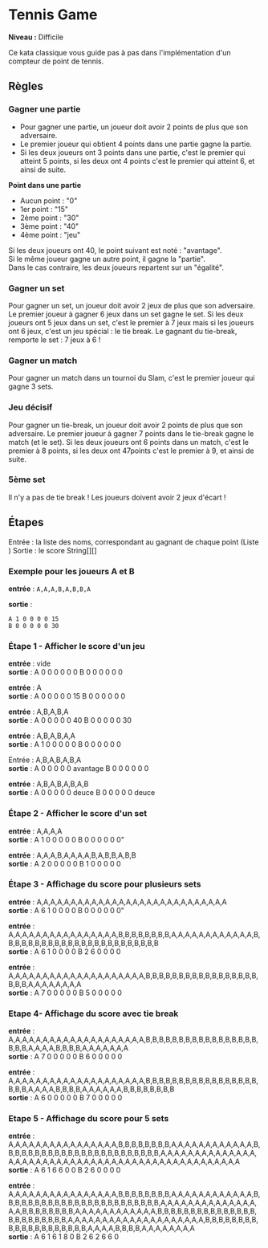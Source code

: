 # Tennis Game

**Niveau :** Difficile 

Ce kata classique vous guide pas à pas dans l'implémentation d'un compteur de point de tennis.

## Règles

### Gagner une partie

 - Pour gagner une partie, un joueur doit avoir 2 points de plus que son adversaire.
 - Le premier joueur qui obtient 4 points dans une partie gagne la partie.
 - Si les deux joueurs ont 3 points dans une partie, c'est le premier qui atteint 5 points, si les deux ont 4 points c'est le premier qui atteint 6, et ainsi de suite.

**Point dans une partie** 

 - Aucun point : "0" 
 - 1er point : "15" 
 - 2ème point : "30" 
 - 3ème point : "40" 
 - 4ème point : "jeu"

Si les deux joueurs ont 40, le point suivant est noté : "avantage".  
Si le même joueur gagne un autre point, il gagne la "partie".  
Dans le cas contraire, les deux joueurs repartent sur un "égalité".

### Gagner un set

Pour gagner un set, un joueur doit avoir 2 jeux de plus que son adversaire.
Le premier joueur à gagner 6 jeux dans un set gagne le set.
Si les deux joueurs ont 5 jeux dans un set, c'est le premier à 7 jeux mais si les joueurs ont 6 jeux, c'est un jeu spécial : le tie break. Le gagnant du tie-break, remporte le set : 7 jeux à 6 !

### Gagner un match

Pour gagner un match dans un tournoi du Slam, c'est le premier joueur qui gagne 3 sets.

### Jeu décisif

Pour gagner un tie-break, un joueur doit avoir 2 points de plus que son adversaire.
Le premier joueur à gagner 7 points dans le tie-break gagne le match (et le set).
Si les deux joueurs ont 6 points dans un match, c'est le premier à 8 points, si les deux ont 47points c'est le premier à 9, et ainsi de suite.

### 5ème set

Il n'y a pas de tie break ! Les joueurs doivent avoir 2 jeux d'écart !

## Étapes

Entrée : la liste des noms, correspondant au gagnant de chaque point (Liste <String>)
Sortie : le score String[][]

### Exemple pour les joueurs A et B

**entrée** : `A,A,A,B,A,B,B,A`

**sortie** :
```text
A 1 0 0 0 0 15
B 0 0 0 0 0 30
```


### Étape 1 - Afficher le score d'un jeu

**entrée** : vide  
**sortie** : A 0 0 0 0 0 0 B 0 0 0 0 0 0

**entrée** : A  
**sortie** : A 0 0 0 0 0 15 B 0 0 0 0 0 0

**entrée** : A,B,A,B,A  
**sortie** : A 0 0 0 0 0 40 B 0 0 0 0 0 30

**entrée** : A,B,A,B,A,A  
**sortie** : A 1 0 0 0 0 0 B 0 0 0 0 0 0

Entrée : A,B,A,B,A,B,A  
**sortie** : A 0 0 0 0 0 avantage B 0 0 0 0 0 0

**entrée** : A,B,A,B,A,B,A,B  
**sortie** : A 0 0 0 0 0 deuce B 0 0 0 0 0 deuce

### Étape 2 - Afficher le score d'un set

**entrée** : A,A,A,A  
**sortie** : A 1 0 0 0 0 0 B 0 0 0 0 0 0"

**entrée** : A,A,A,B,A,A,A,A,B,A,B,B,A,B,B  
**sortie** : A 2 0 0 0 0 0 B 1 0 0 0 0 0

### Étape 3 - Affichage du score pour plusieurs sets

**entrée** : A,A,A,A,A,A,A,A,A,A,A,A,A,A,A,A,A,A,A,A,A,A,A,A,A,A,A,A  
**sortie** : A 6 1 0 0 0 0 B 0 0 0 0 0 0"

**entrée** : A,A,A,A,A,A,A,A,A,A,A,A,A,A,A,A,B,B,B,B,B,B,B,B,A,A,A,A,A,A,A,A,A,A,A,A,B,B,B,B,B,B,B,B,B,B,B,B,B,B,B,B,B,B,B,B,B,B,B,B  
**sortie** : A 6 1 0 0 0 0 B 2 6 0 0 0 0

**entrée** : A,A,A,A,A,A,A,A,A,A,A,A,A,A,A,A,A,A,A,A,B,B,B,B,B,B,B,B,B,B,B,B,B,B,B,B,B,B,B,B,A,A,A,A,A,A,A,A  
**sortie** : A 7 0 0 0 0 0 B 5 0 0 0 0 0

### Etape 4- Affichage du score avec tie break

**entrée** : A,A,A,A,A,A,A,A,A,A,A,A,A,A,A,A,A,A,A,A,B,B,B,B,B,B,B,B,B,B,B,B,B,B,B,B,B,B,B,B,A,A,A,A,B,B,B,B,A,A,A,A,A,A,A  
**sortie** : A 7 0 0 0 0 0 B 6 0 0 0 0 0

**entrée** : A,A,A,A,A,A,A,A,A,A,A,A,A,A,A,A,A,A,A,A,B,B,B,B,B,B,B,B,B,B,B,B,B,B,B,B,B,B,B,B,A,A,A,A,B,B,B,B,A,A,A,A,A,A,B,B,B,B,B,B,B,B    
**sortie** : A 6 0 0 0 0 0 B 7 0 0 0 0 0

### Etape 5 - Affichage du score pour 5 sets

**entrée** : A,A,A,A,A,A,A,A,A,A,A,A,A,A,A,A,B,B,B,B,B,B,B,B,A,A,A,A,A,A,A,A,A,A,A,A,B,B,B,B,B,B,B,B,B,B,B,B,B,B,B,B,B,B,B,B,B,B,B,B,A,A,A,A,A,A,A,A,A,A,A,A,A,A,A,A,A,A,A,A,A,A,A,A,A,A,A,A,A,A,A,A,A,A,A,A,A,A,A,A,A,A,A,A,A,A,A,A  
**sortie** : A 6 1 6 6 0 0 B 2 6 0 0 0 0

**entrée** : A,A,A,A,A,A,A,A,A,A,A,A,A,A,A,A,B,B,B,B,B,B,B,B,A,A,A,A,A,A,A,A,A,A,A,A,B,B,B,B,B,B,B,B,B,B,B,B,B,B,B,B,B,B,B,B,B,B,B,B,A,A,A,A,A,A,A,A,A,A,A,A,A,A,A,A,B,B,B,B,B,B,B,B,A,A,A,A,A,A,A,A,A,A,A,A,B,B,B,B,B,B,B,B,B,B,B,B,B,B,B,B,B,B,B,B,B,B,B,B,A,A,A,A,A,A,A,A,A,A,A,A,A,A,A,A,A,A,A,A,B,B,B,B,B,B,B,B,B,B,B,B,B,B,B,B,B,B,B,B,A,A,A,A,B,B,B,B,A,A,A,A,A,A,A,A  
**sortie** : A 6 1 6 1 8 0 B 2 6 2 6 6 0